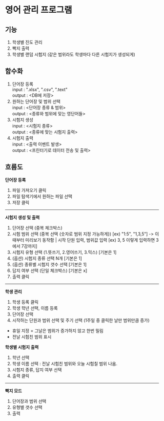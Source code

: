 # 영어 관리 프로그램

## 기능
1. 학생별 진도 관리
2. 빡지 출력
3. 학생별 랜덤 시험지 (같은 범위라도 학생마다 다른 시험지가 생성되게)

## 함수화
1. 단어장 등록 </br> input : ".xlsx", ".csv", ".text" </br> output : <DB에 저장>
2. 원하는 단어장 및 범위 선택 </br> input : <단어장 종류 & 범위> </br> output : <종류와 범위에 맞는 영단어들>
3. 시험지 생성 </br> input : <시험지 종류> </br> output : <종류에 맞는 시험지 출력>
4. 시험지 출력 </br> input : <출력 이벤트 발생> </br> output : <프린터기로 데이터 전송 및 출력>

## 흐름도
**단어장 등록**
1. 파일 가져오기 클릭
2. 파일 탐색기에서 원하는 파일 선택
3. 저장 클릭
---
**시험지 생성 및 출력**
1. 단어장 선택 (중복 체크박스)
2. 시험 범위 선택 (중복 선택 {숫자로 범위 지정 가능하게}) [ex) "1:5", "1,3,5"] -> 이때부터 미리보기 동작함 | 시작 단원 입력, 범위값 입력 [ex) 3, 5 이렇게 입력하면 3에서 7강까지]
3. 시험지 유형 선택 (1.뜻쓰기, 2.영어쓰기, 3.믹스) [기본은 1]
4. (옵션) 시험지 종류 선택 N개 [기본은 1]
5. (옵션) 종류별 시험지 갯수 선택 [기본은 1]
6. 답지 여부 선택 (단일 체크박스) [기본은 x]
7. 출력 클릭
---
**학생 관리**
1. 학생 등록 클릭
2. 학생 학년 선택, 이름 등록
3. 단어장 선택
4. 시작하는 단원과 범위 선택 및 주기 선택 (1주일 중 클릭한 날만 범위만큼 증가)

+ 휴일 지정 = 그날은 범위가 증가하지 않고 한번 밀림
+ 전날 시험친 범위 표시

**학생별 시험지 출력**
1. 학년 선택
2. 학생 이름 선택 : 전날 시험친 범위와 오늘 시험칠 범위 나옴.
3. 시험지 종류, 답지 여부 선택
4. 출력 클릭
---
**빡지 모드**
1. 단어장과 범위 선택
2. 유형별 갯수 선택
3. 출력